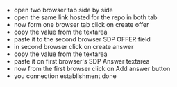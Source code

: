 - open two browser tab side by side
- open the same link hosted for the repo in both tab
- now form one browser tab click on create offer
- copy the value from the textarea
- paste it to the second browser SDP OFFER field
- in second browser click on create answer
- copy the value from the textarea
- paste it on first browser's SDP Answer textarea
- now from the first browser click on Add answer button
- you connection establishment done

